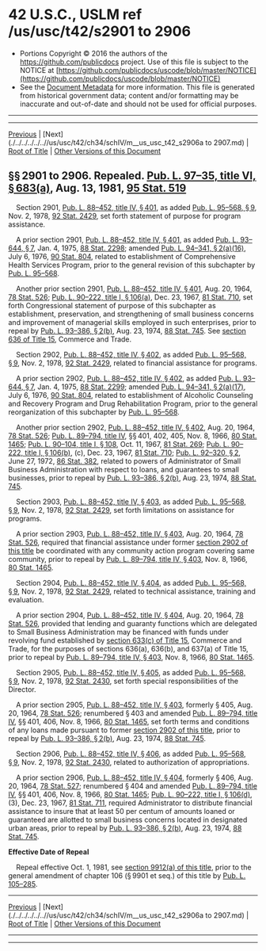 ---
---

# 42 U.S.C., USLM ref /us/usc/t42/s2901 to 2906

* Portions Copyright © 2016 the authors of the https://github.com/publicdocs project.
  Use of this file is subject to the NOTICE at [https://github.com/publicdocs/uscode/blob/master/NOTICE](https://github.com/publicdocs/uscode/blob/master/NOTICE)
* See the [Document Metadata](././../../../../..//README.md) for more information.
  This file is generated from historical government data; content and/or formatting may be inaccurate and out-of-date and should not be used for official purposes.

----------
----------

[Previous](./../../../../..//us/usc/t42/ch34/schIV/m__us_usc_t42_ch34_schIV.md) | [Next](./../../../../..//us/usc/t42/ch34/schIV/m__us_usc_t42_s2906a to 2907.md) | [Root of Title](./../../../../../) | [Other Versions of this Document](https://publicdocs.github.io/go/links?ns=uslm&ref=%2Fus%2Fusc%2Ft42%2Fs2901+to+2906)

## §§ 2901 to 2906. Repealed. [Pub. L. 97–35, title VI, § 683(a)][/us/pl/97/35/s683/a], Aug. 13, 1981, [95 Stat. 519][/us/stat/95/519]

    Section 2901, [Pub. L. 88–452, title IV, § 401][/us/pl/88/452/s401], as added [Pub. L. 95–568, § 9][/us/pl/95/568/s9], Nov. 2, 1978, [92 Stat. 2429][/us/stat/92/2429], set forth statement of purpose for program assistance.

    A prior section 2901, [Pub. L. 88–452, title IV, § 401][/us/pl/88/452/s401], as added [Pub. L. 93–644, § 7][/us/pl/93/644/s7], Jan. 4, 1975, [88 Stat. 2298][/us/stat/88/2298]; amended [Pub. L. 94–341, § 2(a)(16)][/us/pl/94/341/s2/a/16], July 6, 1976, [90 Stat. 804][/us/stat/90/804], related to establishment of Comprehensive Health Services Program, prior to the general revision of this subchapter by [Pub. L. 95–568][/us/pl/95/568].

    Another prior section 2901, [Pub. L. 88–452, title IV, § 401][/us/pl/88/452/s401], Aug. 20, 1964, [78 Stat. 526][/us/stat/78/526]; [Pub. L. 90–222, title I, § 106(a)][/us/pl/90/222/s106/a], Dec. 23, 1967, [81 Stat. 710][/us/stat/81/710], set forth Congressional statement of purpose of this subchapter as establishment, preservation, and strengthening of small business concerns and improvement of managerial skills employed in such enterprises, prior to repeal by [Pub. L. 93–386, § 2(b)][/us/pl/93/386/s2/b], Aug. 23, 1974, [88 Stat. 745][/us/stat/88/745]. See [section 636 of Title 15][/us/usc/t15/s636], Commerce and Trade.

    Section 2902, [Pub. L. 88–452, title IV, § 402][/us/pl/88/452/s402], as added [Pub. L. 95–568, § 9][/us/pl/95/568/s9], Nov. 2, 1978, [92 Stat. 2429][/us/stat/92/2429], related to financial assistance for programs.

    A prior section 2902, [Pub. L. 88–452, title IV, § 402][/us/pl/88/452/s402], as added [Pub. L. 93–644, § 7][/us/pl/93/644/s7], Jan. 4, 1975, [88 Stat. 2299][/us/stat/88/2299]; amended [Pub. L. 94–341, § 2(a)(17)][/us/pl/94/341/s2/a/17], July 6, 1976, [90 Stat. 804][/us/stat/90/804], related to establishment of Alcoholic Counseling and Recovery Program and Drug Rehabilitation Program, prior to the general reorganization of this subchapter by [Pub. L. 95–568][/us/pl/95/568].

    Another prior section 2902, [Pub. L. 88–452, title IV, § 402][/us/pl/88/452/s402], Aug. 20, 1964, [78 Stat. 526][/us/stat/78/526]; [Pub. L. 89–794, title IV][/us/pl/89/794], §§ 401, 402, 405, Nov. 8, 1966, [80 Stat. 1465][/us/stat/80/1465]; [Pub. L. 90–104, title I, § 108][/us/pl/90/104/s108], Oct. 11, 1967, [81 Stat. 269][/us/stat/81/269]; [Pub. L. 90–222, title I, § 106(b)][/us/pl/90/222/s106/b], (c), Dec. 23, 1967, [81 Stat. 710][/us/stat/81/710]; [Pub. L. 92–320, § 2][/us/pl/92/320/s2], June 27, 1972, [86 Stat. 382][/us/stat/86/382], related to powers of Administrator of Small Business Administration with respect to loans, and guarantees to small businesses, prior to repeal by [Pub. L. 93–386, § 2(b)][/us/pl/93/386/s2/b], Aug. 23, 1974, [88 Stat. 745][/us/stat/88/745].

    Section 2903, [Pub. L. 88–452, title IV, § 403][/us/pl/88/452/s403], as added [Pub. L. 95–568, § 9][/us/pl/95/568/s9], Nov. 2, 1978, [92 Stat. 2429][/us/stat/92/2429], set forth limitations on assistance for programs.

    A prior section 2903, [Pub. L. 88–452, title IV, § 403][/us/pl/88/452/s403], Aug. 20, 1964, [78 Stat. 526][/us/stat/78/526], required that financial assistance under former [section 2902 of this title][/us/usc/t42/s2902] be coordinated with any community action program covering same community, prior to repeal by [Pub. L. 89–794, title IV, § 403][/us/pl/89/794/s403], Nov. 8, 1966, [80 Stat. 1465][/us/stat/80/1465].

    Section 2904, [Pub. L. 88–452, title IV, § 404][/us/pl/88/452/s404], as added [Pub. L. 95–568, § 9][/us/pl/95/568/s9], Nov. 2, 1978, [92 Stat. 2429][/us/stat/92/2429], related to technical assistance, training and evaluation.

    A prior section 2904, [Pub. L. 88–452, title IV, § 404][/us/pl/88/452/s404], Aug. 20, 1964, [78 Stat. 526][/us/stat/78/526], provided that lending and guaranty functions which are delegated to Small Business Administration may be financed with funds under revolving fund established by [section 633(c) of Title 15][/us/usc/t15/s633/c], Commerce and Trade, for the purposes of sections 636(a), 636(b), and 637(a) of Title 15, prior to repeal by [Pub. L. 89–794, title IV, § 403][/us/pl/89/794/s403], Nov. 8, 1966, [80 Stat. 1465][/us/stat/80/1465].

    Section 2905, [Pub. L. 88–452, title IV, § 405][/us/pl/88/452/s405], as added [Pub. L. 95–568, § 9][/us/pl/95/568/s9], Nov. 2, 1978, [92 Stat. 2430][/us/stat/92/2430], set forth special responsibilities of the Director.

    A prior section 2905, [Pub. L. 88–452, title IV, § 403][/us/pl/88/452/s403], formerly § 405, Aug. 20, 1964, [78 Stat. 526][/us/stat/78/526]; renumbered § 403 and amended [Pub. L. 89–794, title IV][/us/pl/89/794], §§ 401, 406, Nov. 8, 1966, [80 Stat. 1465][/us/stat/80/1465], set forth terms and conditions of any loans made pursuant to former [section 2902 of this title][/us/usc/t42/s2902], prior to repeal by [Pub. L. 93–386, § 2(b)][/us/pl/93/386/s2/b], Aug. 23, 1974, [88 Stat. 745][/us/stat/88/745].

    Section 2906, [Pub. L. 88–452, title IV, § 406][/us/pl/88/452/s406], as added [Pub. L. 95–568, § 9][/us/pl/95/568/s9], Nov. 2, 1978, [92 Stat. 2430][/us/stat/92/2430], related to authorization of appropriations.

    A prior section 2906, [Pub. L. 88–452, title IV, § 404][/us/pl/88/452/s404], formerly § 406, Aug. 20, 1964, [78 Stat. 527][/us/stat/78/527]; renumbered § 404 and amended [Pub. L. 89–794, title IV][/us/pl/89/794], §§ 401, 406, Nov. 8, 1966, [80 Stat. 1465][/us/stat/80/1465]; [Pub. L. 90–222, title I, § 106(d)][/us/pl/90/222/s106/d], (3), Dec. 23, 1967, [81 Stat. 711][/us/stat/81/711], required Administrator to distribute financial assistance to insure that at least 50 per centum of amounts loaned or guaranteed are allotted to small business concerns located in designated urban areas, prior to repeal by [Pub. L. 93–386, § 2(b)][/us/pl/93/386/s2/b], Aug. 23, 1974, [88 Stat. 745][/us/stat/88/745].

 __Effective Date of Repeal__ 

    Repeal effective Oct. 1, 1981, see [section 9912(a) of this title][/us/usc/t42/s9912/a], prior to the general amendment of chapter 106 (§ 9901 et seq.) of this title by [Pub. L. 105–285][/us/pl/105/285].

----------

[Previous](./../../../../..//us/usc/t42/ch34/schIV/m__us_usc_t42_ch34_schIV.md) | [Next](./../../../../..//us/usc/t42/ch34/schIV/m__us_usc_t42_s2906a to 2907.md) | [Root of Title](./../../../../../) | [Other Versions of this Document](https://publicdocs.github.io/go/links?ns=uslm&ref=%2Fus%2Fusc%2Ft42%2Fs2901+to+2906)

----------
----------

[/us/pl/97/35/s683/a]: https://publicdocs.github.io/go/links?ns=uslm&ref=%2Fus%2Fpl%2F97%2F35%2Fs683%2Fa
[/us/stat/95/519]: https://publicdocs.github.io/go/links?ns=uslm&ref=%2Fus%2Fstat%2F95%2F519
[/us/pl/88/452/s401]: https://publicdocs.github.io/go/links?ns=uslm&ref=%2Fus%2Fpl%2F88%2F452%2Fs401
[/us/pl/95/568/s9]: https://publicdocs.github.io/go/links?ns=uslm&ref=%2Fus%2Fpl%2F95%2F568%2Fs9
[/us/stat/92/2429]: https://publicdocs.github.io/go/links?ns=uslm&ref=%2Fus%2Fstat%2F92%2F2429
[/us/pl/88/452/s401]: https://publicdocs.github.io/go/links?ns=uslm&ref=%2Fus%2Fpl%2F88%2F452%2Fs401
[/us/pl/93/644/s7]: https://publicdocs.github.io/go/links?ns=uslm&ref=%2Fus%2Fpl%2F93%2F644%2Fs7
[/us/stat/88/2298]: https://publicdocs.github.io/go/links?ns=uslm&ref=%2Fus%2Fstat%2F88%2F2298
[/us/pl/94/341/s2/a/16]: https://publicdocs.github.io/go/links?ns=uslm&ref=%2Fus%2Fpl%2F94%2F341%2Fs2%2Fa%2F16
[/us/stat/90/804]: https://publicdocs.github.io/go/links?ns=uslm&ref=%2Fus%2Fstat%2F90%2F804
[/us/pl/95/568]: https://publicdocs.github.io/go/links?ns=uslm&ref=%2Fus%2Fpl%2F95%2F568
[/us/pl/88/452/s401]: https://publicdocs.github.io/go/links?ns=uslm&ref=%2Fus%2Fpl%2F88%2F452%2Fs401
[/us/stat/78/526]: https://publicdocs.github.io/go/links?ns=uslm&ref=%2Fus%2Fstat%2F78%2F526
[/us/pl/90/222/s106/a]: https://publicdocs.github.io/go/links?ns=uslm&ref=%2Fus%2Fpl%2F90%2F222%2Fs106%2Fa
[/us/stat/81/710]: https://publicdocs.github.io/go/links?ns=uslm&ref=%2Fus%2Fstat%2F81%2F710
[/us/pl/93/386/s2/b]: https://publicdocs.github.io/go/links?ns=uslm&ref=%2Fus%2Fpl%2F93%2F386%2Fs2%2Fb
[/us/stat/88/745]: https://publicdocs.github.io/go/links?ns=uslm&ref=%2Fus%2Fstat%2F88%2F745
[/us/usc/t15/s636]: https://publicdocs.github.io/go/links?ns=uslm&ref=%2Fus%2Fusc%2Ft15%2Fs636
[/us/pl/88/452/s402]: https://publicdocs.github.io/go/links?ns=uslm&ref=%2Fus%2Fpl%2F88%2F452%2Fs402
[/us/pl/95/568/s9]: https://publicdocs.github.io/go/links?ns=uslm&ref=%2Fus%2Fpl%2F95%2F568%2Fs9
[/us/stat/92/2429]: https://publicdocs.github.io/go/links?ns=uslm&ref=%2Fus%2Fstat%2F92%2F2429
[/us/pl/88/452/s402]: https://publicdocs.github.io/go/links?ns=uslm&ref=%2Fus%2Fpl%2F88%2F452%2Fs402
[/us/pl/93/644/s7]: https://publicdocs.github.io/go/links?ns=uslm&ref=%2Fus%2Fpl%2F93%2F644%2Fs7
[/us/stat/88/2299]: https://publicdocs.github.io/go/links?ns=uslm&ref=%2Fus%2Fstat%2F88%2F2299
[/us/pl/94/341/s2/a/17]: https://publicdocs.github.io/go/links?ns=uslm&ref=%2Fus%2Fpl%2F94%2F341%2Fs2%2Fa%2F17
[/us/stat/90/804]: https://publicdocs.github.io/go/links?ns=uslm&ref=%2Fus%2Fstat%2F90%2F804
[/us/pl/95/568]: https://publicdocs.github.io/go/links?ns=uslm&ref=%2Fus%2Fpl%2F95%2F568
[/us/pl/88/452/s402]: https://publicdocs.github.io/go/links?ns=uslm&ref=%2Fus%2Fpl%2F88%2F452%2Fs402
[/us/stat/78/526]: https://publicdocs.github.io/go/links?ns=uslm&ref=%2Fus%2Fstat%2F78%2F526
[/us/pl/89/794]: https://publicdocs.github.io/go/links?ns=uslm&ref=%2Fus%2Fpl%2F89%2F794
[/us/stat/80/1465]: https://publicdocs.github.io/go/links?ns=uslm&ref=%2Fus%2Fstat%2F80%2F1465
[/us/pl/90/104/s108]: https://publicdocs.github.io/go/links?ns=uslm&ref=%2Fus%2Fpl%2F90%2F104%2Fs108
[/us/stat/81/269]: https://publicdocs.github.io/go/links?ns=uslm&ref=%2Fus%2Fstat%2F81%2F269
[/us/pl/90/222/s106/b]: https://publicdocs.github.io/go/links?ns=uslm&ref=%2Fus%2Fpl%2F90%2F222%2Fs106%2Fb
[/us/stat/81/710]: https://publicdocs.github.io/go/links?ns=uslm&ref=%2Fus%2Fstat%2F81%2F710
[/us/pl/92/320/s2]: https://publicdocs.github.io/go/links?ns=uslm&ref=%2Fus%2Fpl%2F92%2F320%2Fs2
[/us/stat/86/382]: https://publicdocs.github.io/go/links?ns=uslm&ref=%2Fus%2Fstat%2F86%2F382
[/us/pl/93/386/s2/b]: https://publicdocs.github.io/go/links?ns=uslm&ref=%2Fus%2Fpl%2F93%2F386%2Fs2%2Fb
[/us/stat/88/745]: https://publicdocs.github.io/go/links?ns=uslm&ref=%2Fus%2Fstat%2F88%2F745
[/us/pl/88/452/s403]: https://publicdocs.github.io/go/links?ns=uslm&ref=%2Fus%2Fpl%2F88%2F452%2Fs403
[/us/pl/95/568/s9]: https://publicdocs.github.io/go/links?ns=uslm&ref=%2Fus%2Fpl%2F95%2F568%2Fs9
[/us/stat/92/2429]: https://publicdocs.github.io/go/links?ns=uslm&ref=%2Fus%2Fstat%2F92%2F2429
[/us/pl/88/452/s403]: https://publicdocs.github.io/go/links?ns=uslm&ref=%2Fus%2Fpl%2F88%2F452%2Fs403
[/us/stat/78/526]: https://publicdocs.github.io/go/links?ns=uslm&ref=%2Fus%2Fstat%2F78%2F526
[/us/usc/t42/s2902]: https://publicdocs.github.io/go/links?ns=uslm&ref=%2Fus%2Fusc%2Ft42%2Fs2902
[/us/pl/89/794/s403]: https://publicdocs.github.io/go/links?ns=uslm&ref=%2Fus%2Fpl%2F89%2F794%2Fs403
[/us/stat/80/1465]: https://publicdocs.github.io/go/links?ns=uslm&ref=%2Fus%2Fstat%2F80%2F1465
[/us/pl/88/452/s404]: https://publicdocs.github.io/go/links?ns=uslm&ref=%2Fus%2Fpl%2F88%2F452%2Fs404
[/us/pl/95/568/s9]: https://publicdocs.github.io/go/links?ns=uslm&ref=%2Fus%2Fpl%2F95%2F568%2Fs9
[/us/stat/92/2429]: https://publicdocs.github.io/go/links?ns=uslm&ref=%2Fus%2Fstat%2F92%2F2429
[/us/pl/88/452/s404]: https://publicdocs.github.io/go/links?ns=uslm&ref=%2Fus%2Fpl%2F88%2F452%2Fs404
[/us/stat/78/526]: https://publicdocs.github.io/go/links?ns=uslm&ref=%2Fus%2Fstat%2F78%2F526
[/us/usc/t15/s633/c]: https://publicdocs.github.io/go/links?ns=uslm&ref=%2Fus%2Fusc%2Ft15%2Fs633%2Fc
[/us/pl/89/794/s403]: https://publicdocs.github.io/go/links?ns=uslm&ref=%2Fus%2Fpl%2F89%2F794%2Fs403
[/us/stat/80/1465]: https://publicdocs.github.io/go/links?ns=uslm&ref=%2Fus%2Fstat%2F80%2F1465
[/us/pl/88/452/s405]: https://publicdocs.github.io/go/links?ns=uslm&ref=%2Fus%2Fpl%2F88%2F452%2Fs405
[/us/pl/95/568/s9]: https://publicdocs.github.io/go/links?ns=uslm&ref=%2Fus%2Fpl%2F95%2F568%2Fs9
[/us/stat/92/2430]: https://publicdocs.github.io/go/links?ns=uslm&ref=%2Fus%2Fstat%2F92%2F2430
[/us/pl/88/452/s403]: https://publicdocs.github.io/go/links?ns=uslm&ref=%2Fus%2Fpl%2F88%2F452%2Fs403
[/us/stat/78/526]: https://publicdocs.github.io/go/links?ns=uslm&ref=%2Fus%2Fstat%2F78%2F526
[/us/pl/89/794]: https://publicdocs.github.io/go/links?ns=uslm&ref=%2Fus%2Fpl%2F89%2F794
[/us/stat/80/1465]: https://publicdocs.github.io/go/links?ns=uslm&ref=%2Fus%2Fstat%2F80%2F1465
[/us/usc/t42/s2902]: https://publicdocs.github.io/go/links?ns=uslm&ref=%2Fus%2Fusc%2Ft42%2Fs2902
[/us/pl/93/386/s2/b]: https://publicdocs.github.io/go/links?ns=uslm&ref=%2Fus%2Fpl%2F93%2F386%2Fs2%2Fb
[/us/stat/88/745]: https://publicdocs.github.io/go/links?ns=uslm&ref=%2Fus%2Fstat%2F88%2F745
[/us/pl/88/452/s406]: https://publicdocs.github.io/go/links?ns=uslm&ref=%2Fus%2Fpl%2F88%2F452%2Fs406
[/us/pl/95/568/s9]: https://publicdocs.github.io/go/links?ns=uslm&ref=%2Fus%2Fpl%2F95%2F568%2Fs9
[/us/stat/92/2430]: https://publicdocs.github.io/go/links?ns=uslm&ref=%2Fus%2Fstat%2F92%2F2430
[/us/pl/88/452/s404]: https://publicdocs.github.io/go/links?ns=uslm&ref=%2Fus%2Fpl%2F88%2F452%2Fs404
[/us/stat/78/527]: https://publicdocs.github.io/go/links?ns=uslm&ref=%2Fus%2Fstat%2F78%2F527
[/us/pl/89/794]: https://publicdocs.github.io/go/links?ns=uslm&ref=%2Fus%2Fpl%2F89%2F794
[/us/stat/80/1465]: https://publicdocs.github.io/go/links?ns=uslm&ref=%2Fus%2Fstat%2F80%2F1465
[/us/pl/90/222/s106/d]: https://publicdocs.github.io/go/links?ns=uslm&ref=%2Fus%2Fpl%2F90%2F222%2Fs106%2Fd
[/us/stat/81/711]: https://publicdocs.github.io/go/links?ns=uslm&ref=%2Fus%2Fstat%2F81%2F711
[/us/pl/93/386/s2/b]: https://publicdocs.github.io/go/links?ns=uslm&ref=%2Fus%2Fpl%2F93%2F386%2Fs2%2Fb
[/us/stat/88/745]: https://publicdocs.github.io/go/links?ns=uslm&ref=%2Fus%2Fstat%2F88%2F745
[/us/usc/t42/s9912/a]: https://publicdocs.github.io/go/links?ns=uslm&ref=%2Fus%2Fusc%2Ft42%2Fs9912%2Fa
[/us/pl/105/285]: https://publicdocs.github.io/go/links?ns=uslm&ref=%2Fus%2Fpl%2F105%2F285


